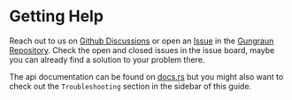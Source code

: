 # Getting Help

Reach out to us on [Github
Discussions](https://github.com/iai-callgrind/iai-callgrind/discussions) or open
an [Issue](https://github.com/iai-callgrind/iai-callgrind/issues) in the
[Gungraun
Repository](https://github.com/iai-callgrind/iai-callgrind). Check the
open and closed issues in the issue board, maybe you can already find a solution
to your problem there.

The api documentation can be found on
[docs.rs](https://docs.rs/iai-callgrind/0.16.1/iai_callgrind/) but you might
also want to check out the `Troubleshooting` section in the sidebar of this
guide.
